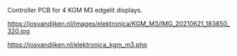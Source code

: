 Controller PCB for 4 KGM M3 edgelit displays.

https://josvandijken.nl/images/elektronica/KGM_M3/IMG_20210621_183850_320.jpg

https://josvandijken.nl/elektronica_kgm_m3.php
